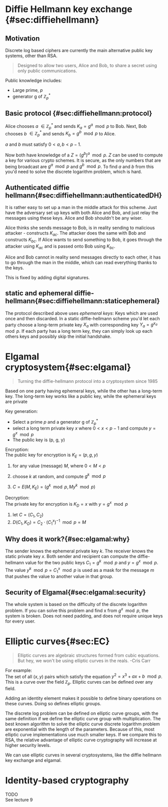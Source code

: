 # Diffie Hellmann key exchange {#sec:diffiehellmann}

## Motivation

Discrete log based ciphers are currently the main alternative public key systems, other than RSA.

> Designed to allow two users, Alice and Bob, to share a secret using only public communications.

Public knowledge includes:

- Large prime, _p_
- generator g of $\mathbb{Z}_p^*$

## Basic protocol {#sec:diffiehellmann:protocol}

Alice chooses  _a_ $\in \mathbb{Z}_p^*$ and sends $K_a = g^a \mod p$ to Bob.
Next, Bob chooses _b_ $\in \mathbb{Z}_p^*$ and sends $K_b = g^b \mod p$ to Alice.

_a_ and _b_ must satisfy $0 < a,b < p-1$.

Now both have knowledge of a $Z = (g^b)^a \mod p$. _Z_ can be used to compute a key for various
crypto schemes. It is secure, as the only numbers that are being broadcast are $g^a \mod p$ and
$g^b \mod p$. To find _a_ and _b_ from this you'd need to solve the discrete logarithm problem, which is hard.

## Authenticated diffie hellmann{#sec:diffiehellmann:authenticatedDH}
It is rather easy to set up a man in the middle attack for this scheme. Just have the adversary set
up keys with both Alice and Bob, and just relay the messages using these keys. Alice and Bob
shouldn't be any wiser.

Alice thinks she sends message to Bob, is in reality sending to malicious attacker - constructs
$K_{ac}$. The attacker does the same with Bob and constructs $K_{bc}$. If Alice wants to send
something to Bob, it goes through the attacker using $K_{ac}$ and is passed onto Bob using $K_{bc}$.

Alice and Bob cannot in reality send messages directly to each other, it has to go through the man in
the middle, which can read everything thanks to the keys.

This is fixed by adding digital signatures.

## static and ephemeral diffie-hellmann{#sec:diffiehellmann:staticephemeral}
The protocol described above uses _ephemeral keys_: Keys which are used once and then discarded. In
a static diffie-hellmann scheme you'd let each party choose a long-term private key $X_a$ with
corresponding key $Y_a = g^{x_a} \mod p$. If each party has a long term key, they can simply look up
each others keys and possibly skip the initial handshake.

# Elgamal cryptosystem{#sec:elgamal}
> Turning the diffie-hellmann protocol into a cryptosystem since 1985

Based on one party having ephemeral keys, while the other has a long-term key. The long-term key
works like a public key, while the ephemeral keys are private

Key generation:

- Select a prime _p_ and a generator g of $\mathbb{Z}_p^*$
- select a long term private key _x_ where $0 < x < p-1$ and compute $y = g^x \mod p$
- The public key is (p, g, y)

Encryption: \
The public key for encryption is $K_E = (p,g,y)$

1. for any value (message) _M_, where $0 < M < p$
2. choose _k_ at random, and compute $g^k \mod p$

3. $C = E(M,K_E) = (g^k \mod p, My^k\mod p)$


Decryption: \
The private key for encryption is $K_D = x$ with $y = g^x \mod p$

1. let $C = (C_1, C_2)$
2. $D(C_1,K_D) = C_2 \cdot (C_1^x)^{-1} \mod p = M$


## Why does it work?{#sec:elgamal:why}
The sender knows the ephemeral private key _k_.
The receiver knows the static private key _x_.
Both sender and recipient can compute the diffie-hellmann value for the two public keys $C_1 = g^k
\mod p$ and $y =g^x \mod p$. The value $y^k \mod p = C_1^x \mod p$ is used as a mask for the message
_m_ that pushes the value to another value in that group.


## Security of Elgamal{#sec:elgamal:security}
The whole system is based on the difficulty of the discrete logarithm problem. If you can solve this
problem and find x from $g^x \mod p$, the system is broken.
Does not need padding, and does not require unique keys for every user.

# Elliptic curves{#sec:EC}
> Elliptic curves are algebraic structures formed from cubic equations.
> But hey, we won't be using elliptic curves in the reals.
-Cris Carr

For example:\
The set of all $(x,y)$ pairs which satisfy the equation $y^2  = x^3 + ax +b \mod p$. This is a curve
over the field $\mathbb{Z}_p$. Elliptic curves can be defined over any field.

Adding an identity element makes it possible to define binary operations on these curves. Doing so
defines elliptic groups.

The discrete log problem can be defined on elliptic curve groups, with the same definition if we
define the elliptic curve group with multiplication. The best known algorithm to solve the elliptic
curve discrete logarithm problem are exponential with the length of the parameters. Because of this,
most elliptic curve implementations use much smaller keys. If we compare this to RSA, the relative
advantage of elliptic curve cryptography will increase at higher security levels.

We can use elliptic curves in several cryptosystems, like the diffie hellmann key exchange
and elgamal.


# Identity-based cryptography
TODO\
See lecture 9

